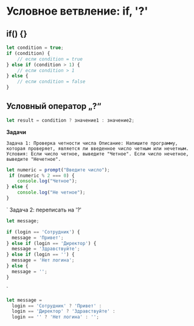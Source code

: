 # Условное ветвление: if, '?'

## if() {}

```js
let condition = true;
if (condition) {
    // если condition = true
} else if (condition > 1) {
    // если condition > 1
} else {
    // если condition = false
}
```

## Условный оператор „?“

```js
let result = condition ? значение1 : значение2;

```
**Задачи**

`
    Задача 1: Проверка четности числа
    Описание: Напишите программу, которая проверяет, является ли введенное число четным или нечетным.
    Условия:
    Если число четное, выведите "Четное".
    Если число нечетное, выведите "Нечетное".
`

```js
let numeric = prompt("Введите число");
 if (numeric % 2 === 0) {
    console.log("Четное");
} else {
    console.log("Не четное");
}
```

`
  Задача 2: переписать на '?'

  ```js
  let message;

  if (login == 'Сотрудник') {
    message = 'Привет';
  } else if (login == 'Директор') {
    message = 'Здравствуйте';
  } else if (login == '') {
    message = 'Нет логина';
  } else {
    message = '';
  }
  ```
`

```js
let message =
  login == 'Сотрудник' ? 'Привет' :
  login == 'Директор' ? 'Здравствуйте' :
  login == '' ? 'Нет логина' : '';
```